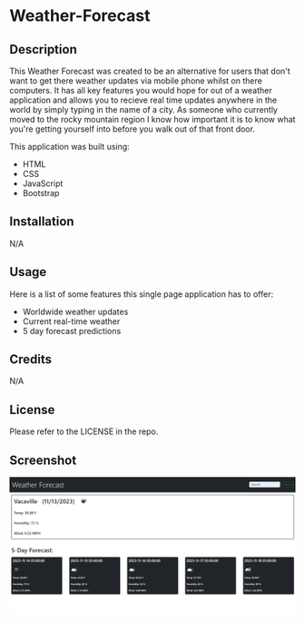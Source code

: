 # Weather-Forecast

## Description

This Weather Forecast was created to be an alternative for users that don't want to get there weather updates via mobile phone whilst on there computers. It has all key features you would hope for out of a weather application and allows you to recieve real time updates anywhere in the world by simply typing in the name of a city. As someone who currently moved to the rocky mountain region I know how important it is to know what you're getting yourself into before you walk out of that front door.

This application was built using:

- HTML
- CSS
- JavaScript
- Bootstrap

## Installation

N/A

## Usage

Here is a list of some features this single page application has to offer:

- Worldwide weather updates
- Current real-time weather
- 5 day forecast predictions

## Credits

N/A

## License

Please refer to the LICENSE in the repo.

## Screenshot

![webpage screenshot](ExampleWeather.png)
